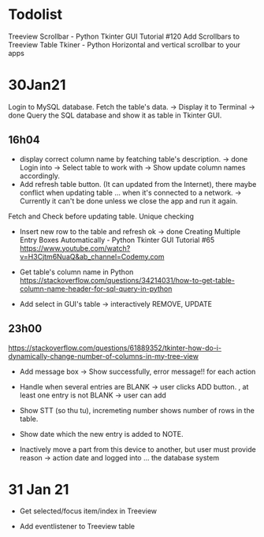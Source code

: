 # Todolist
Treeview Scrollbar - Python Tkinter GUI Tutorial #120
Add Scrollbars to Treeview Table Tkiner - Python
Horizontal and vertical scrollbar to your apps

# 30Jan21
Login to MySQL database.
Fetch the table's data. -> Display it to Terminal -> done
Query the SQL database and show it as table in Tkinter GUI.

## 16h04
- display correct column name by featching table's description. -> done
Login into -> Select table to work with -> Show update column names accordingly.
- Add refresh table button. (It can updated from the Internet), there maybe conflict when updating table ... when it's connected to a network.
-> Currently it can't be done unless we close the app and run it again.

Fetch and Check before updating table.
Unique checking
+ Insert new row to the table and refresh ok -> done
Creating Multiple Entry Boxes Automatically - Python Tkinter GUI Tutorial #65
https://www.youtube.com/watch?v=H3Cjtm6NuaQ&ab_channel=Codemy.com
+ Get table's column name in Python
https://stackoverflow.com/questions/34214031/how-to-get-table-column-name-header-for-sql-query-in-python

+ Add select in GUI's table -> interactively REMOVE, UPDATE

## 23h00

https://stackoverflow.com/questions/61889352/tkinter-how-do-i-dynamically-change-number-of-columns-in-my-tree-view

+ Add message box -> Show successfully, error message!! for each action
+ Handle when several entries are BLANK -> user clicks ADD button. , at least one entry is not BLANK -> user can add

+ Show STT (so thu tu), incremeting number shows number of rows in the table.

+ Show date which the new entry is added to NOTE.

+ Inactively move a part from this device to another, but user must provide reason -> action date and logged into ... the database system

# 31 Jan 21
+ Get selected/focus item/index in Treeview
- Add eventlistener to Treeview table